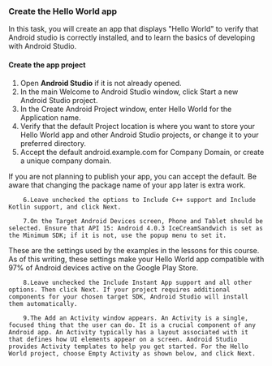 ### Create the Hello World app
In this task, you will create an app that displays "Hello World" to verify that Android studio is correctly installed, and to learn the basics of developing with Android Studio.

#### Create the app project

1. Open **Android Studio** if it is not already opened.
2. In the main Welcome to Android Studio window, click Start a new Android Studio project.
3. In the Create Android Project window, enter Hello World for the Application name.
4. Verify that the default Project location is where you want to store your Hello World app and other Android Studio projects, or change it to your preferred directory.
5. Accept the default android.example.com for Company Domain, or create a unique company domain.
        
  If you are not planning to publish your app, you can accept the default. Be aware that changing the package name of your app later is extra work.

        6.Leave unchecked the options to Include C++ support and Include Kotlin support, and click Next.
        
        7.On the Target Android Devices screen, Phone and Tablet should be selected. Ensure that API 15: Android 4.0.3 IceCreamSandwich is set as the Minimum SDK; if it is not, use the popup menu to set it.
        
        
        
 These are the settings used by the examples in the lessons for this course. As of this writing, these settings make your Hello World app compatible with 97% of Android devices active on the Google Play Store.

        8.Leave unchecked the Include Instant App support and all other options. Then click Next. If your project requires additional components for your chosen target SDK, Android Studio will install them automatically.
        
        9.The Add an Activity window appears. An Activity is a single, focused thing that the user can do. It is a crucial component of any Android app. An Activity typically has a layout associated with it that defines how UI elements appear on a screen. Android Studio provides Activity templates to help you get started. For the Hello World project, choose Empty Activity as shown below, and click Next.
